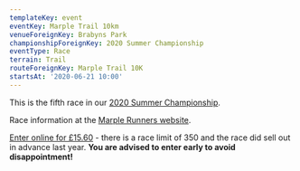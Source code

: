 ```yaml
---
templateKey: event
eventKey: Marple Trail 10km
venueForeignKey: Brabyns Park
championshipForeignKey: 2020 Summer Championship
eventType: Race
terrain: Trail
routeForeignKey: Marple Trail 10K
startsAt: '2020-06-21 10:00'
---
```

This is the fifth race in our [2020 Summer Championship](/championships/2020-summer-championship/).

Race information at the [Marple Runners website](https://www.marplerunners.com/marple-runners-10k-trail-race/).

[Enter online for £15.60](http://app.lap.io/event/2020-marple-runners-10km-trail-race) - there is a race limit of 350 and the race did sell out in advance last year. **You are advised to enter early to avoid disappointment!**
